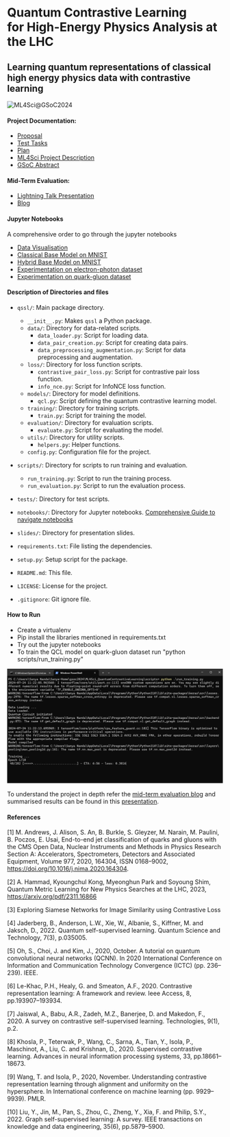 # Quantum Contrastive Learning<br>for High-Energy Physics Analysis at the LHC
## Learning quantum representations of classical high energy physics data with contrastive learning

![ML4Sci@GSoC2024](https://miro.medium.com/v2/resize:fit:1100/format:webp/0*8KAp7eW2atsaRwdS.jpeg)

</hr>

#### Project Documentation: 
- [Proposal](slides/sanya-ml4sci-proposal.pdf)
- [Test Tasks](https://github.com/SanyaNanda/ML4Sci-QMLHEP-2024)
- [Plan](slides/ML4Sci-QuantumContrastiveLearning.pdf)
- [ML4Sci Project Description](https://ml4sci.org/gsoc/2024/proposal_QMLHEP3.html)
- [GSoC Abstract](https://summerofcode.withgoogle.com/programs/2024/projects/IDScJm9Z)

#### Mid-Term Evaluation:
- [Lightning Talk Presentation](slides/ML4Sci-MidTerm.pdf)
- [Blog](https://medium.com/@sanya.nanda/quantum-contrastive-learning-on-lhc-hep-dataset-1b3084a0b141)

#### Jupyter Notebooks
A comprehensive order to go through the jupyter notebooks
- [Data Visualisation](notebooks/Experiment_MNIST_0_1/1_data_loading_visualization.ipynb)
- [Classical Base Model on MNIST](notebooks/Experiment_MNIST_0_1/2_classical_base_model_mnist.ipynb)
- [Hybrid Base Model on MNIST](notebooks/Experiment_MNIST_0_1/3_hybrid_base_model_mnist.ipynb)
- [Experimentation on electron-photon dataset](notebooks/Experiment_electron_photon)
- [Experimentation on quark-gluon dataset](notebooks/Experiment_quark_gluon)
 
#### Description of Directories and files

- `qssl/`: Main package directory.
  - `__init__.py`: Makes `qssl` a Python package.
  - `data/`: Directory for data-related scripts.
    - `data_loader.py`: Script for loading data.
    - `data_pair_creation.py`: Script for creating data pairs.
    - `data_preprocessing_augmentation.py`: Script for data preprocessing and augmentation.
  - `loss/`: Directory for loss function scripts.
    - `contrastive_pair_loss.py`: Script for contrastive pair loss function.
    - `info_nce.py`: Script for InfoNCE loss function.
  - `models/`: Directory for model definitions.
    - `qcl.py`: Script defining the quantum contrastive learning model.
  - `training/`: Directory for training scripts.
    - `train.py`: Script for training the model.
  - `evaluation/`: Directory for evaluation scripts.
    - `evaluate.py`: Script for evaluating the model.
  - `utils/`: Directory for utility scripts.
    - `helpers.py`: Helper functions.
  - `config.py`: Configuration file for the project.

- `scripts/`: Directory for scripts to run training and evaluation.
  - `run_training.py`: Script to run the training process.
  - `run_evaluation.py`: Script to run the evaluation process.

- `tests/`: Directory for test scripts.
- `notebooks/`: Directory for Jupyter notebooks. [Comprehensive Guide to navigate notebooks](#Jupyter-Notebooks)
- `slides/`: Directory for presentation slides.
- `requirements.txt`: File listing the dependencies.
- `setup.py`: Setup script for the package.
- `README.md`: This file.
- `LICENSE`: License for the project.
- `.gitignore`: Git ignore file.


#### How to Run
- Create a virtualenv
- Pip install the libraries mentioned in requirements.txt
- Try out the jupyter notebooks
- To train the QCL model on quark-gluon dataset run "python scripts/run_training.py"

  
![run_training](docs/assets/run_script.png)


To understand the project in depth refer the [mid-term evaluation blog](https://medium.com/@sanya.nanda/quantum-contrastive-learning-on-lhc-hep-dataset-1b3084a0b141) and summarised results can be found in this [presentation](slides/ML4Sci-MidTerm.pdf).

#### References

[1] M. Andrews, J. Alison, S. An, B. Burkle, S. Gleyzer, M. Narain, M. Paulini, B. Poczos, E. Usai, End-to-end jet classification of quarks and gluons with the CMS Open Data, Nuclear Instruments and Methods in Physics Research Section A: Accelerators, Spectrometers, Detectors and Associated Equipment, Volume 977, 2020, 164304, ISSN 0168–9002,
https://doi.org/10.1016/j.nima.2020.164304.

[2] A. Hammad, Kyoungchul Kong, Myeonghun Park and Soyoung Shim, Quantum Metric Learning for New Physics Searches at the LHC, 2023, https://arxiv.org/pdf/2311.16866

[3] Exploring Siamese Networks for Image Similarity using Contrastive Loss

[4] Jaderberg, B., Anderson, L.W., Xie, W., Albanie, S., Kiffner, M. and Jaksch, D., 2022. Quantum self-supervised learning. Quantum Science and Technology, 7(3), p.035005.

[5] Oh, S., Choi, J. and Kim, J., 2020, October. A tutorial on quantum convolutional neural networks (QCNN). In 2020 International Conference on Information and Communication Technology Convergence (ICTC) (pp. 236–239). IEEE.

[6] Le-Khac, P.H., Healy, G. and Smeaton, A.F., 2020. Contrastive representation learning: A framework and review. Ieee Access, 8, pp.193907–193934.

[7] Jaiswal, A., Babu, A.R., Zadeh, M.Z., Banerjee, D. and Makedon, F., 2020. A survey on contrastive self-supervised learning. Technologies, 9(1), p.2.

[8] Khosla, P., Teterwak, P., Wang, C., Sarna, A., Tian, Y., Isola, P., Maschinot, A., Liu, C. and Krishnan, D., 2020. Supervised contrastive learning. Advances in neural information processing systems, 33, pp.18661–18673.

[9] Wang, T. and Isola, P., 2020, November. Understanding contrastive representation learning through alignment and uniformity on the hypersphere. In International conference on machine learning (pp. 9929–9939). PMLR.

[10] Liu, Y., Jin, M., Pan, S., Zhou, C., Zheng, Y., Xia, F. and Philip, S.Y., 2022. Graph self-supervised learning: A survey. IEEE transactions on knowledge and data engineering, 35(6), pp.5879–5900.
